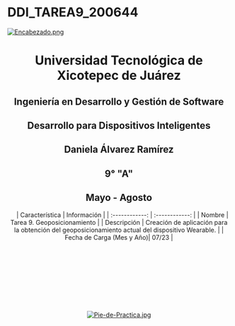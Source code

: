 # DDI_TAREA9_200644

[![Encabezado.png](https://i.postimg.cc/PJKtvHNC/Encabezado.png)](https://postimg.cc/K3kXCdPb)

<div align="center">
  
# Universidad Tecnológica de Xicotepec de Juárez

## Ingeniería en Desarrollo y Gestión de Software

## Desarrollo para Dispositivos Inteligentes

## Daniela Álvarez Ramírez
 
## 9° "A"

## Mayo - Agosto


&nbsp;
&nbsp;
|  Característica |  Información |
| :------------: | :------------: |
| Nombre  |  Tarea 9. Geoposicionamiento |
| Descripción  | Creación de aplicación para la obtención del geoposicionamiento actual del dispositivo Wearable. |
|  Fecha de Carga (Mes y Año)| 07/23  |

&nbsp;
&nbsp;

&nbsp;
&nbsp;

<br>
<br>
<br>
<br>

[![Pie-de-Practica.jpg](https://i.postimg.cc/MKKZ2nrV/Pie-de-Practica.jpg)](https://postimg.cc/WtCc01V1)
